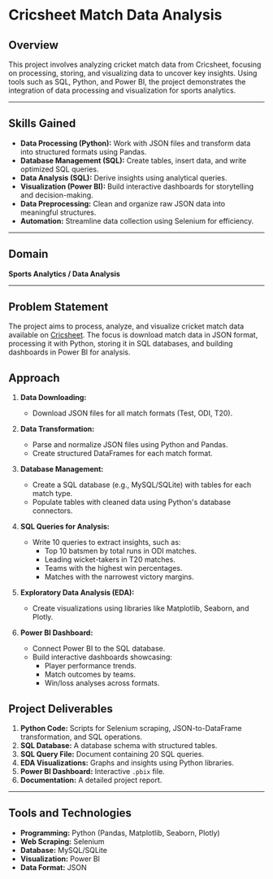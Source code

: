 # Cricsheet Match Data Analysis

## Overview
This project involves analyzing cricket match data from Cricsheet, focusing on processing, storing, and visualizing data to uncover key insights. Using tools such as SQL, Python, and Power BI, the project demonstrates the integration of data processing and visualization for sports analytics.

---

## Skills Gained
- **Data Processing (Python):** Work with JSON files and transform data into structured formats using Pandas.
- **Database Management (SQL):** Create tables, insert data, and write optimized SQL queries.
- **Data Analysis (SQL):** Derive insights using analytical queries.
- **Visualization (Power BI):** Build interactive dashboards for storytelling and decision-making.
- **Data Preprocessing:** Clean and organize raw JSON data into meaningful structures.
- **Automation:** Streamline data collection using Selenium for efficiency.

---

## Domain
**Sports Analytics / Data Analysis**

---

## Problem Statement
The project aims to process, analyze, and visualize cricket match data available on [Cricsheet](https://cricsheet.org/matches/). The focus is download match data in JSON format, processing it with Python, storing it in SQL databases, and building dashboards in Power BI for analysis.

## Approach
1. **Data Downloading:**
   - Download JSON files for all match formats (Test, ODI, T20).

2. **Data Transformation:**
   - Parse and normalize JSON files using Python and Pandas.
   - Create structured DataFrames for each match format.

3. **Database Management:**
   - Create a SQL database (e.g., MySQL/SQLite) with tables for each match type.
   - Populate tables with cleaned data using Python's database connectors.

4. **SQL Queries for Analysis:**
   - Write 10 queries to extract insights, such as:
     - Top 10 batsmen by total runs in ODI matches.
     - Leading wicket-takers in T20 matches.
     - Teams with the highest win percentages.
     - Matches with the narrowest victory margins.

5. **Exploratory Data Analysis (EDA):**
   - Create visualizations using libraries like Matplotlib, Seaborn, and Plotly.

6. **Power BI Dashboard:**
   - Connect Power BI to the SQL database.
   - Build interactive dashboards showcasing:
     - Player performance trends.
     - Match outcomes by teams.
     - Win/loss analyses across formats.

## Project Deliverables
1. **Python Code:** Scripts for Selenium scraping, JSON-to-DataFrame transformation, and SQL operations.
2. **SQL Database:** A database schema with structured tables.
3. **SQL Query File:** Document containing 20 SQL queries.
4. **EDA Visualizations:** Graphs and insights using Python libraries.
5. **Power BI Dashboard:** Interactive `.pbix` file.
6. **Documentation:** A detailed project report.

---

## Tools and Technologies
- **Programming:** Python (Pandas, Matplotlib, Seaborn, Plotly)
- **Web Scraping:** Selenium
- **Database:** MySQL/SQLite
- **Visualization:** Power BI
- **Data Format:** JSON
